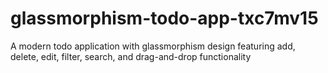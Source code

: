 # glassmorphism-todo-app-txc7mv15
A modern todo application with glassmorphism design featuring add, delete, edit, filter, search, and drag-and-drop functionality
